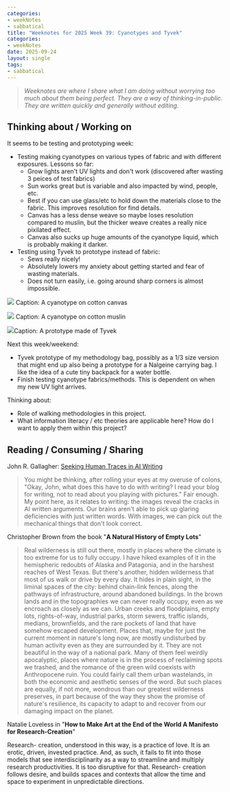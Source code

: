 ```yaml
---
categories:
- weekNotes
- sabbatical
title: "Weeknotes for 2025 Week 39: Cyanotypes and Tyvek"
categories:
- weekNotes
date: 2025-09-24
layout: single
tags:
- sabbatical
---
```


> *Weeknotes are where I share what I am doing without worrying too much about them being perfect. They are a way of thinking-in-public. They are written quickly and generally without editing.*

## Thinking about / Working on

It seems to be testing and prototyping week:

- Testing making cyanotypes on various types of fabric and with different exposures. Lessons so far:
  - Grow lights aren't UV lights and don't work (discovered after wasting 3 peices of test fabrics)
  - Sun works great but is variable and also impacted by wind, people, etc.
  - Best if you can use glass/etc to hold down the materials close to the fabric. This improves resolution for find details.
  - Canvas has a less dense weave so maybe loses resolution compared to muslin, but the thicker weave creates a really nice pixilated effect.
  - Canvas also sucks up huge amounts of the cyanotype liquid, which is probably making it darker.
- Testing using Tyvek to prototype instead of fabric:
  - Sews really nicely!
  - Absolutely lowers my anxiety about getting started and fear of wasting materials.
  - Does not turn easily, i.e. going around sharp corners is almost impossible.

![](/assets/images/285a1480d4dfe1e593864065d64c87c11625caff.webp)
Caption: A cyanotype on cotton canvas

![](/assets/images/f7fab63fd40e61a7b4b9d3500555c97a8434c769.webp)
Caption: A cyanotype on cotton muslin

![](/assets/images/731e9e3a4252e3c5cd9be2a8a5b323065591af49.webp)Caption: A prototype made of Tyvek

Next this week/weekend:
- Tyvek prototype of my methodology bag, possibly as a 1/3 size version that might end up also being a prototype for a Nalgeine carrying bag. I like the idea of a cute tiny backpack for a water bottle.
- Finish testing cyanotype fabrics/methods. This is dependent on when my new UV light arrives.

Thinking about:
- Role of walking methodologies in this project.
- What information literacy / etc theories are applicable here? How do I want to apply them within this project?

## Reading / Consuming / Sharing

John R. Gallagher: [Seeking Human Traces in AI Writing](https://meresophistry.substack.com/p/seeking-human-traces-in-ai-writing)

> You might be thinking, after rolling your eyes at my overuse of colons, "Okay, John, what does this have to do with writing? I read your blog for writing, not to read about you playing with pictures." Fair enough. My point here, as it relates to writing: the images reveal the cracks in AI written arguments. Our brains aren't able to pick up glaring deficiencies with just written words. With images, we can pick out the mechanical things that don't look correct.

Christopher Brown from the book "**A Natural History of Empty Lots**"

> Real wilderness is still out there, mostly in places where the climate is too extreme for us to fully occupy. I have hiked examples of it in the hemispheric redoubts of Alaska and Patagonia, and in the harshest reaches of West Texas. But there's another, hidden wilderness that most of us walk or drive by every day. It hides in plain sight, in the liminal spaces of the city: behind chain-link fences, along the pathways of infrastructure, around abandoned buildings. In the brown lands and in the topographies we can never really occupy, even as we encroach as closely as we can. Urban creeks and floodplains, empty lots, rights-of-way, industrial parks, storm sewers, traffic islands, medians, brownfields, and the rare pockets of land that have somehow escaped development. Places that, maybe for just the current moment in nature's long now, are mostly undisturbed by human activity even as they are surrounded by it. They are not beautiful in the way of a national park. Many of them feel weirdly apocalyptic, places where nature is in the process of reclaiming spots we trashed, and the romance of the green wild coexists with Anthropocene ruin. You could fairly call them urban wastelands, in both the economic and aesthetic senses of the word. But such places are equally, if not more, wondrous than our greatest wilderness preserves, in part because of the way they show the promise of nature's resilience, its capacity to adapt to and recover from our damaging impact on the planet.

Natalie Loveless in "**How to Make Art at the End of the World A Manifesto for Research-Creation**"

Research- creation, understood in this way, is a practice of love. It is an erotic, driven, invested practice. And, as such, it fails to fit into those models that see interdisciplinarity as a way to streamline and multiply research productivities. It is too disruptive for that. Research- creation follows desire, and builds spaces and contexts that allow the time and space to experiment in unpredictable directions.

